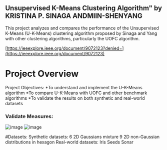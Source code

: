 ## Unsupervised K-Means Clustering Algorithm" by KRISTINA P. SINAGA ANDMIIN-SHENYANG
This project analyzes and compares the performance of the Unsupervised K-Means (U-K-Means) clustering algorithm proposed by Sinaga and Yang with other clustering algorithms, particularly the UOFC algorithm.

[https://ieeexplore.ieee.org/document/9072123?denied=](https://ieeexplore.ieee.org/document/9072123)

# Project Overview
Project Objectives:
*To understand and implement the U-K-Means algorithm
*To compare U-K-Means with UOFC and other benchmark algorithms
*To validate the results on both synthetic and real-world datasets




### Validate Measures:
![image](https://github.com/user-attachments/assets/d886d300-e20f-4cf8-b0b4-6c7671f489e1)
![image](https://github.com/user-attachments/assets/70724c45-869c-4922-bfbf-85bcf07e3f4d)




#Datasets:
Synthetic datasets:
    6 2D Gaussians mixture
    9 2D non-Gaussian distributions in hexagon
Real-world datasets:
    Iris
    Seeds
    Sonar


